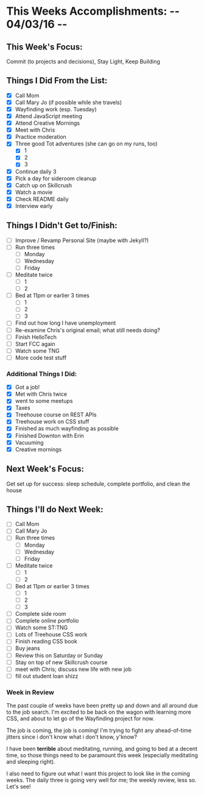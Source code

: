 # This Weeks Accomplishments: -- 04/03/16 --

## This Week's Focus:

Commit (to projects and decisions), Stay Light, Keep Building

## Things I Did From the List:

- [X] Call Mom
- [X] Call Mary Jo (if possible while she travels)
- [X] Wayfinding work (esp. Tuesday)
- [X] Attend JavaScript meeting
- [X] Attend Creative Mornings
- [X] Meet with Chris
- [X] Practice moderation
- [X] Three good Tot adventures (she can go on my runs, too)
  - [X] 1
  - [X] 2
  - [X] 3
- [X] Continue daily 3
- [X] Pick a day for sideroom cleanup
- [X] Catch up on Skillcrush
- [X] Watch a movie
- [X] Check README daily
- [X] Interview early

## Things I Didn't Get to/Finish:

- [ ] Improve / Revamp Personal Site (maybe with Jekyll?)
- [ ] Run three times
  - [ ] Monday
  - [ ] Wednesday
  - [ ] Friday
- [ ] Meditate twice
  - [ ] 1
  - [ ] 2
- [ ] Bed at 11pm or earlier 3 times
  - [ ] 1
  - [ ] 2
  - [ ] 3
- [ ] Find out how long I have unemployment
- [ ] Re-examine Chris's original email; what still needs doing?
- [ ] Finish HelloTech
- [ ] Start FCC again
- [ ] Watch some TNG
- [ ] More code test stuff

### Additional Things I Did:
- [X] Got a job!
- [X] Met with Chris twice
- [X] went to some meetups
- [X] Taxes
- [X] Treehouse course on REST APIs
- [X] Treehouse work on CSS stuff
- [X] Finished as much wayfinding as possible
- [X] Finished Downton with Erin
- [X] Vacuuming
- [X] Creative mornings

## Next Week's Focus:
Get set up for success: sleep schedule, complete portfolio, and clean the house

## Things I'll do Next Week:

- [ ] Call Mom
- [ ] Call Mary Jo
- [ ] Run three times
  - [ ] Monday
  - [ ] Wednesday
  - [ ] Friday
- [ ] Meditate twice
  - [ ] 1
  - [ ] 2
- [ ] Bed at 11pm or earlier 3 times
  - [ ] 1
  - [ ] 2
  - [ ] 3
- [ ] Complete side room
- [ ] Complete online portfolio
- [ ] Watch some ST:TNG
- [ ] Lots of Treehouse CSS work
- [ ] Finish reading CSS book
- [ ] Buy jeans
- [ ] Review this on Saturday or Sunday
- [ ] Stay on top of new Skillcrush course
- [ ] meet with Chris; discuss new life with new job
- [ ] fill out student loan shizz

### Week in Review

The past couple of weeks have been pretty up and down and all around due to the job search.  I'm excited to be back on the wagon with learning more CSS, and about to let go of the Wayfinding project for now.

The job is coming, the job is coming!  I'm trying to fight any ahead-of-time jitters since i don't know what i don't know, y'know?

I have been **terrible** about meditating, running, and going to bed at a decent time, so those things need to be paramount this week (especially meditating and sleeping right).

I also need to figure out what I want this project to look like in the coming weeks.  The daily three is going very well for me; the weekly review, less so. Let's see!
